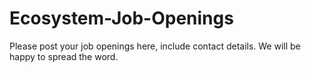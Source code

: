 # Ecosystem-Job-Openings
Please post your job openings here, include contact details. We will be happy to spread the word.
